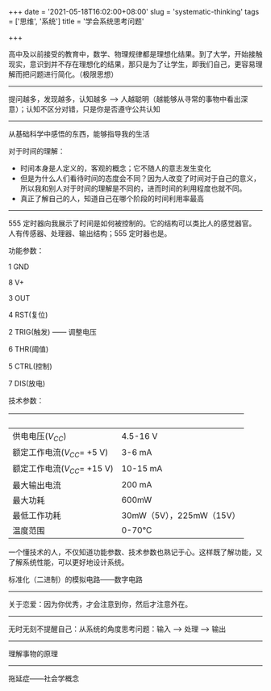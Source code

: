 +++
date = '2021-05-18T16:02:00+08:00'
slug = 'systematic-thinking'
tags = ['思维', '系统']
title = '学会系统思考问题'

+++

高中及以前接受的教育中，数学、物理规律都是理想化结果。到了大学，开始接触现实，意识到并不存在理想化的结果，那只是为了让学生，即我们自己，更容易理解而把问题进行简化。（极限思想）

---

提问越多，发现越多，认知越多 --> 人越聪明（越能够从寻常的事物中看出深意）；认知不区分对错，只是你是否遵守公共认知

---

从基础科学中感悟的东西，能够指导我的生活

对于时间的理解：

- 时间本身是人定义的，客观的概念；它不随人的意志发生变化
- 但是为什么人们看待时间的态度会不同？因为人改变了时间对于自己的意义，所以我和别人对于时间的理解是不同的，进而时间的利用程度也就不同。
- 真正了解自己的人，知道自己在哪个阶段的时间利用率最高

---

555 定时器向我展示了时间是如何被控制的。它的结构可以类比人的感觉器官。人有传感器、处理器、输出结构；555 定时器也是。

功能参数：

1 GND

8 V+

3 OUT

4 RST(复位)

2 TRIG(触发) —— 调整电压

6 THR(阈值)

5 CTRL(控制)

7 DIS(放电)

技术参数：

 &nbsp; | &nbsp;
 --- | ---
供电电压($V_{CC}$) | 4.5-16 V
额定工作电流($V_{CC}$= +5 V) | 3-6 mA
额定工作电流($V_{CC}$= +15 V) | 10-15 mA
最大输出电流 | 200 mA
最大功耗 | 600mW
最低工作功耗 | 30mW（5V），225mW（15V）
温度范围 | 0-70°C

一个懂技术的人，不仅知道功能参数、技术参数也熟记于心。这样既了解功能，又了解系统性能，可以更好地设计系统。

标准化（二进制）的模拟电路——数字电路

---

关于恋爱：因为你优秀，才会注意到你，然后才注意外在。

---

无时无刻不提醒自己：从系统的角度思考问题：输入 --> 处理 --> 输出

---

理解事物的原理

---

拖延症——社会学概念
